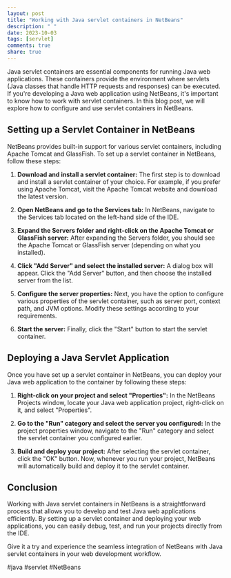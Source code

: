 ```yaml
---
layout: post
title: "Working with Java servlet containers in NetBeans"
description: " "
date: 2023-10-03
tags: [servlet]
comments: true
share: true
---
```


Java servlet containers are essential components for running Java web applications. These containers provide the environment where servlets (Java classes that handle HTTP requests and responses) can be executed. If you're developing a Java web application using NetBeans, it's important to know how to work with servlet containers. In this blog post, we will explore how to configure and use servlet containers in NetBeans.

## Setting up a Servlet Container in NetBeans

NetBeans provides built-in support for various servlet containers, including Apache Tomcat and GlassFish. To set up a servlet container in NetBeans, follow these steps:

1. **Download and install a servlet container:** The first step is to download and install a servlet container of your choice. For example, if you prefer using Apache Tomcat, visit the Apache Tomcat website and download the latest version.

2. **Open NetBeans and go to the Services tab:** In NetBeans, navigate to the Services tab located on the left-hand side of the IDE.

3. **Expand the Servers folder and right-click on the Apache Tomcat or GlassFish server:** After expanding the Servers folder, you should see the Apache Tomcat or GlassFish server (depending on what you installed).

4. **Click "Add Server" and select the installed server:** A dialog box will appear. Click the "Add Server" button, and then choose the installed server from the list.

5. **Configure the server properties:** Next, you have the option to configure various properties of the servlet container, such as server port, context path, and JVM options. Modify these settings according to your requirements.

6. **Start the server:** Finally, click the "Start" button to start the servlet container.

## Deploying a Java Servlet Application

Once you have set up a servlet container in NetBeans, you can deploy your Java web application to the container by following these steps:

1. **Right-click on your project and select "Properties":** In the NetBeans Projects window, locate your Java web application project, right-click on it, and select "Properties".

2. **Go to the "Run" category and select the server you configured:** In the project properties window, navigate to the "Run" category and select the servlet container you configured earlier.

3. **Build and deploy your project:** After selecting the servlet container, click the "OK" button. Now, whenever you run your project, NetBeans will automatically build and deploy it to the servlet container.

## Conclusion

Working with Java servlet containers in NetBeans is a straightforward process that allows you to develop and test Java web applications efficiently. By setting up a servlet container and deploying your web applications, you can easily debug, test, and run your projects directly from the IDE.

Give it a try and experience the seamless integration of NetBeans with Java servlet containers in your web development workflow.

#java #servlet #NetBeans